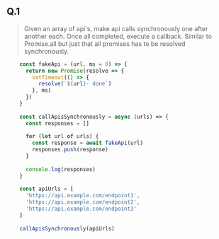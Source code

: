 ## Q.1

> Given an array of api's, make api calls synchronously one after
> another each. Once all completed, execute a callback. Similar to
> Promise.all but just that all promises has to be resolved
> synchronously.
```javascript
    const fakeApi = (url, ms = 0) => {
      return new Promise(resolve => {
        setTimeout(() => {
          resolve(`${url}- done`)
        }, ms)
      })
    }
    
    const callApisSynchronously = async (urls) => {
      const responses = []
    
      for (let url of urls) {
        const response = await fakeApi(url)
        responses.push(response)
      }
    
      console.log(responses)
    }
    
    const apiUrls = [
      'https://api.example.com/endpoint1',
      'https://api.example.com/endpoint2',
      'https://api.example.com/endpoint3'
    ]
    
    callApisSynchronously(apiUrls)
    
```

